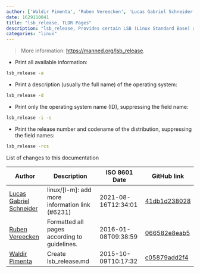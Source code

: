 ```yaml
---
author: ['Waldir Pimenta', 'Ruben Vereecken', 'Lucas Gabriel Schneider']
date: 1629110041
title: "lsb_release, TLDR Pages"
description: "lsb_release, Provides certain LSB (Linux Standard Base) and distribution-specific information."
categories: "linux"
---
```

> More information: <https://manned.org/lsb_release>.

- Print all available information:

```bash
lsb_release -a
```

- Print a description (usually the full name) of the operating system:

```bash
lsb_release -d
```

- Print only the operating system name (ID), suppressing the field name:

```bash
lsb_release -i -s
```

- Print the release number and codename of the distribution, suppressing the field names:

```bash
lsb_release -rcs
```
List of changes to this documentation


Author | Description | ISO 8601 Date | GitHub link
------|-----|-----|-----
[Lucas Gabriel Schneider](mailto:casdpa@gmail.com) | linux/[l-m]: add more information link (#6231) | 2021-08-16T12:34:01 | [41db1d238028](https://github.com/tldr-pages/tldr/commit/41db1d2380286234a89aaa2131d8e1d1c531b850)
[Ruben Vereecken](mailto:rubenvereecken@gmail.com) | Formatted all pages according to guidelines. | 2016-01-08T09:38:59 | [066582e8eab5](https://github.com/tldr-pages/tldr/commit/066582e8eab57bce9861cc8d379e158d61f1cc95)
[Waldir Pimenta](mailto:waldyrious@gmail.com) | Create lsb_release.md | 2015-10-09T10:17:32 | [c05879add2f4](https://github.com/tldr-pages/tldr/commit/c05879add2f4a19fa498484c75da0d8776b35bf6)

